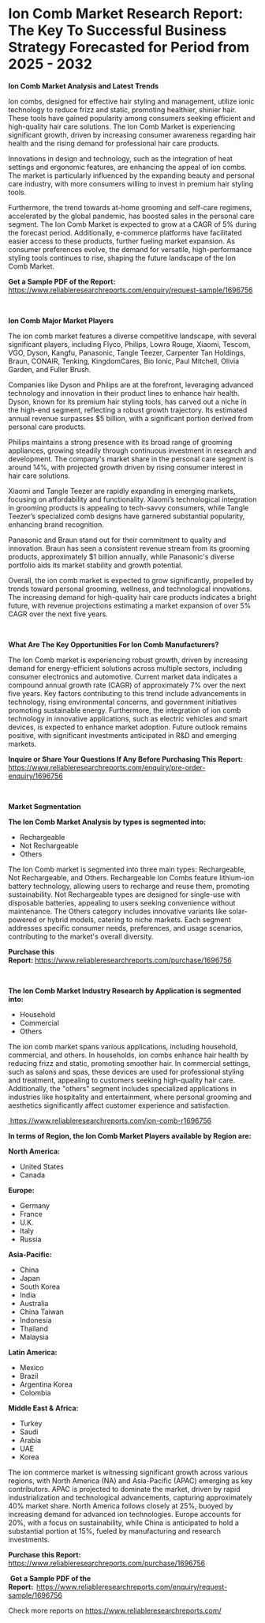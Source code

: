 <p><h1>Ion Comb Market Research Report: The Key To Successful Business Strategy Forecasted for Period from 2025 - 2032</h1></p><p><strong>Ion Comb Market Analysis and Latest Trends</strong></p>
<p><p>Ion combs, designed for effective hair styling and management, utilize ionic technology to reduce frizz and static, promoting healthier, shinier hair. These tools have gained popularity among consumers seeking efficient and high-quality hair care solutions. The Ion Comb Market is experiencing significant growth, driven by increasing consumer awareness regarding hair health and the rising demand for professional hair care products. </p><p>Innovations in design and technology, such as the integration of heat settings and ergonomic features, are enhancing the appeal of ion combs. The market is particularly influenced by the expanding beauty and personal care industry, with more consumers willing to invest in premium hair styling tools. </p><p>Furthermore, the trend towards at-home grooming and self-care regimens, accelerated by the global pandemic, has boosted sales in the personal care segment. The Ion Comb Market is expected to grow at a CAGR of 5% during the forecast period. Additionally, e-commerce platforms have facilitated easier access to these products, further fueling market expansion. As consumer preferences evolve, the demand for versatile, high-performance styling tools continues to rise, shaping the future landscape of the Ion Comb Market.</p></p>
<p><strong>Get a Sample PDF of the Report:&nbsp;</strong> <a href="https://www.reliableresearchreports.com/enquiry/request-sample/1696756?utm_campaign=2185&utm_medium=2&utm_source=Github&utm_content=ia&utm_term=09022025&utm_id=ion-comb">https://www.reliableresearchreports.com/enquiry/request-sample/1696756</a></p>
<p>&nbsp;</p>
<p><strong>Ion Comb Major Market Players</strong></p>
<p><p>The ion comb market features a diverse competitive landscape, with several significant players, including Flyco, Philips, Lowra Rouge, Xiaomi, Tescom, VGO, Dyson, Kangfu, Panasonic, Tangle Teezer, Carpenter Tan Holdings, Braun, CONAIR, Tenking, KingdomCares, Bio Ionic, Paul Mitchell, Olivia Garden, and Fuller Brush. </p><p>Companies like Dyson and Philips are at the forefront, leveraging advanced technology and innovation in their product lines to enhance hair health. Dyson, known for its premium hair styling tools, has carved out a niche in the high-end segment, reflecting a robust growth trajectory. Its estimated annual revenue surpasses $5 billion, with a significant portion derived from personal care products.</p><p>Philips maintains a strong presence with its broad range of grooming appliances, growing steadily through continuous investment in research and development. The company's market share in the personal care segment is around 14%, with projected growth driven by rising consumer interest in hair care solutions.</p><p>Xiaomi and Tangle Teezer are rapidly expanding in emerging markets, focusing on affordability and functionality. Xiaomi’s technological integration in grooming products is appealing to tech-savvy consumers, while Tangle Teezer’s specialized comb designs have garnered substantial popularity, enhancing brand recognition.</p><p>Panasonic and Braun stand out for their commitment to quality and innovation. Braun has seen a consistent revenue stream from its grooming products, approximately $1 billion annually, while Panasonic's diverse portfolio aids its market stability and growth potential.</p><p>Overall, the ion comb market is expected to grow significantly, propelled by trends toward personal grooming, wellness, and technological innovations. The increasing demand for high-quality hair care products indicates a bright future, with revenue projections estimating a market expansion of over 5% CAGR over the next five years.</p></p>
<p>&nbsp;</p>
<p><strong>What Are The Key Opportunities For Ion Comb Manufacturers?</strong></p>
<p><p>The Ion Comb market is experiencing robust growth, driven by increasing demand for energy-efficient solutions across multiple sectors, including consumer electronics and automotive. Current market data indicates a compound annual growth rate (CAGR) of approximately 7% over the next five years. Key factors contributing to this trend include advancements in technology, rising environmental concerns, and government initiatives promoting sustainable energy. Furthermore, the integration of ion comb technology in innovative applications, such as electric vehicles and smart devices, is expected to enhance market adoption. Future outlook remains positive, with significant investments anticipated in R&D and emerging markets.</p></p>
<p><strong>Inquire or Share Your Questions If Any Before Purchasing This Report:</strong> <a href="https://www.reliableresearchreports.com/enquiry/pre-order-enquiry/1696756?utm_campaign=2185&utm_medium=2&utm_source=Github&utm_content=ia&utm_term=09022025&utm_id=ion-comb">https://www.reliableresearchreports.com/enquiry/pre-order-enquiry/1696756</a></p>
<p>&nbsp;</p>
<p><strong>Market Segmentation</strong></p>
<p><strong>The Ion Comb Market Analysis by types is segmented into:</strong></p>
<p><ul><li>Rechargeable</li><li>Not Rechargeable</li><li>Others</li></ul></p>
<p><p>The Ion Comb market is segmented into three main types: Rechargeable, Not Rechargeable, and Others. Rechargeable Ion Combs feature lithium-ion battery technology, allowing users to recharge and reuse them, promoting sustainability. Not Rechargeable types are designed for single-use with disposable batteries, appealing to users seeking convenience without maintenance. The Others category includes innovative variants like solar-powered or hybrid models, catering to niche markets. Each segment addresses specific consumer needs, preferences, and usage scenarios, contributing to the market's overall diversity.</p></p>
<p><strong>Purchase this Report:&nbsp;</strong><a href="https://www.reliableresearchreports.com/purchase/1696756?utm_campaign=2185&utm_medium=2&utm_source=Github&utm_content=ia&utm_term=09022025&utm_id=ion-comb">https://www.reliableresearchreports.com/purchase/1696756</a></p>
<p>&nbsp;</p>
<p><strong>The Ion Comb Market Industry Research by Application is segmented into:</strong></p>
<p><ul><li>Household</li><li>Commercial</li><li>Others</li></ul></p>
<p><p>The ion comb market spans various applications, including household, commercial, and others. In households, ion combs enhance hair health by reducing frizz and static, promoting smoother hair. In commercial settings, such as salons and spas, these devices are used for professional styling and treatment, appealing to customers seeking high-quality hair care. Additionally, the "others" segment includes specialized applications in industries like hospitality and entertainment, where personal grooming and aesthetics significantly affect customer experience and satisfaction.</p></p>
<p><a href="https://www.reliableresearchreports.com/ion-comb-r1696756?utm_campaign=2185&utm_medium=2&utm_source=Github&utm_content=ia&utm_term=09022025&utm_id=ion-comb">&nbsp;https://www.reliableresearchreports.com/ion-comb-r1696756</a></p>
<p><strong>In terms of Region, the Ion Comb Market Players available by Region are:</strong></p>
<p>
    <p> <strong> North America: </strong>
        <ul>
            <li>United States</li>
            <li>Canada</li>
        </ul>
        </p> 
    <p> <strong> Europe: </strong>
        <ul>
            <li>Germany</li>
            <li>France</li>
            <li>U.K.</li>
            <li>Italy</li>
            <li>Russia</li>
        </ul>
        </p> 
    <p> <strong> Asia-Pacific: </strong>
        <ul>
            <li>China</li>
            <li>Japan</li>
            <li>South Korea</li>
            <li>India</li>
            <li>Australia</li>
            <li>China Taiwan</li>
            <li>Indonesia</li>
            <li>Thailand</li>
            <li>Malaysia</li>
        </ul>
        </p> 
    <p> <strong> Latin America: </strong>
        <ul>
            <li>Mexico</li>
            <li>Brazil</li>
            <li>Argentina Korea</li>
            <li>Colombia</li>
        </ul>
        </p> 
    <p> <strong> Middle East & Africa: </strong>
        <ul>
            <li>Turkey</li>
            <li>Saudi</li>
            <li>Arabia</li>
            <li>UAE</li>
            <li>Korea</li>
        </ul>
    </p>
    </p>
<p><p>The ion commerce market is witnessing significant growth across various regions, with North America (NA) and Asia-Pacific (APAC) emerging as key contributors. APAC is projected to dominate the market, driven by rapid industrialization and technological advancements, capturing approximately 40% market share. North America follows closely at 25%, buoyed by increasing demand for advanced ion technologies. Europe accounts for 20%, with a focus on sustainability, while China is anticipated to hold a substantial portion at 15%, fueled by manufacturing and research investments.</p></p>
<p><strong>Purchase this Report: </strong><a href="https://www.reliableresearchreports.com/purchase/1696756?utm_campaign=2185&utm_medium=2&utm_source=Github&utm_content=ia&utm_term=09022025&utm_id=ion-comb">https://www.reliableresearchreports.com/purchase/1696756</a></p>
<p>&nbsp;<strong>Get a Sample PDF of the Report:&nbsp;&nbsp;</strong><a href="https://www.reliableresearchreports.com/enquiry/request-sample/1696756?utm_campaign=2185&utm_medium=2&utm_source=Github&utm_content=ia&utm_term=09022025&utm_id=ion-comb">https://www.reliableresearchreports.com/enquiry/request-sample/1696756</a></p>
<p><strong></strong></p>
<p>Check more reports on <a href="https://www.reliableresearchreports.com/?utm_campaign=2185&utm_medium=2&utm_source=Github&utm_content=ia&utm_term=09022025&utm_id=ion-comb">https://www.reliableresearchreports.com/</a></p>